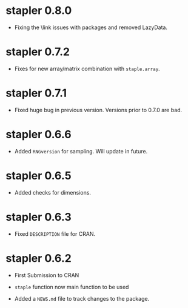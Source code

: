 # stapler 0.8.0

* Fixing the \link issues with packages and removed LazyData.

# stapler 0.7.2

* Fixes for new array/matrix combination with `staple.array`.

# stapler 0.7.1

* Fixed huge bug in previous version.  Versions prior to 0.7.0 are bad.

# stapler 0.6.6

* Added `RNGversion` for sampling.  Will update in future.

# stapler 0.6.5

* Added checks for dimensions.

# stapler 0.6.3

* Fixed `DESCRIPTION` file for CRAN.

# stapler 0.6.2

* First Submission to CRAN

* `staple` function now main function to be used

* Added a `NEWS.md` file to track changes to the package.

